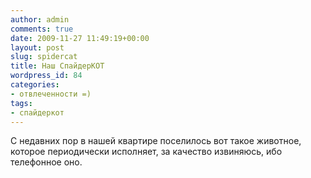 ```yaml
---
author: admin
comments: true
date: 2009-11-27 11:49:19+00:00
layout: post
slug: spidercat
title: Наш СпайдерКОТ
wordpress_id: 84
categories:
- отвлеченности =)
tags:
- спайдеркот
---
```


С недавних пор в нашей квартире поселилось вот такое животное, которое периодически исполняет, за качество извиняюсь, ибо телефонное оно.

